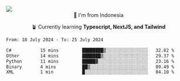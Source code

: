 
<img align = "center" src="https://readme-typing-svg.herokuapp.com?font=Fira+Code&size=25&pause=1000&color=00F713&center=true&vCenter=true&random=false&width=850&height=70&lines=Hi+There+%F0%9F%91%8B%2C+Im+Julian+Caesar;"/>
<br>

<div align = "center">
  📌 I'm from Indonesia
  
  🪴 Currently learning **Typescript, NextJS, and Tailwind**
</div>

<!--START_SECTION:waka-->

```txt
From: 18 July 2024 - To: 25 July 2024

C#           15 mins         ████████▒░░░░░░░░░░░░░░░░   32.82 %
Other        14 mins         ███████▒░░░░░░░░░░░░░░░░░   29.37 %
Python       11 mins         █████▓░░░░░░░░░░░░░░░░░░░   23.16 %
Binary       4 mins          ██▒░░░░░░░░░░░░░░░░░░░░░░   09.49 %
XML          1 min           █░░░░░░░░░░░░░░░░░░░░░░░░   04.10 %
```

<!--END_SECTION:waka-->
